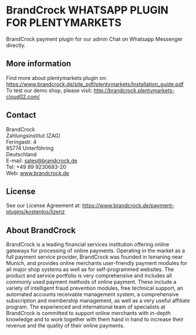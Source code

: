 # BrandCrock WHATSAPP PLUGIN FOR PLENTYMARKETS
BrandCrock payment plugin for our admin Chat on Whatsapp Messenger directly.

## More information
Find more about plentymarkets plugin on: https://www.brandcrock.de/site_pdf/plentymarkets/Installation_guide.pdf<br>
To test our demo shop, please visit: http://brandcrock.plentymarkets-cloud02.com/

## Contact
BrandCrock<br>
Zahlungsinstitut (ZAG)<br>
Feringastr. 4<br>
85774 Unterföhring<br>
Deutschland<br>
E-mail: sales@brandcrock.de<br>
Tel: +49 89 9230683-20<br>
Web: www.brandcrock.de

## License
See our License Agreement at: https://www.brandcrock.de/payment-plugins/kostenlos/lizenz

## About BrandCrock
BrandCrock is a leading financial services institution offering online gateways for processing of online payments. Operating in the market as a full payment service provider, BrandCrock was founded in Ismaning near Munich, and provides online merchants user-friendly payment modules for all major shop systems as well as for self-programmed websites. The product and service portfolio is very comprehensive and includes all commonly used payment methods of online payment. These include a variety of intelligent fraud prevention modules, free technical support, an automated accounts receivable management system, a comprehensive subscription and membership management, as well as a very useful affiliate program. The experienced and international team of specialists at BrandCrock is committed to support online merchants with in-depth knowledge and to work together with them hand in hand to increase their revenue and the quality of their online payments.
